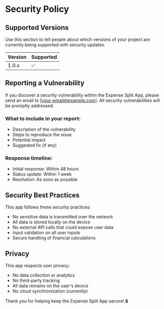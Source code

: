 # Security Policy

## Supported Versions

Use this section to tell people about which versions of your project are currently being supported with security updates.

| Version | Supported          |
| ------- | ------------------ |
| 1.0.x   | :white_check_mark: |

## Reporting a Vulnerability

If you discover a security vulnerability within the Expense Split App, please send an email to [your-email@example.com]. All security vulnerabilities will be promptly addressed.

### What to include in your report:
- Description of the vulnerability
- Steps to reproduce the issue
- Potential impact
- Suggested fix (if any)

### Response timeline:
- Initial response: Within 48 hours
- Status update: Within 1 week
- Resolution: As soon as possible

## Security Best Practices

This app follows these security practices:
- No sensitive data is transmitted over the network
- All data is stored locally on the device
- No external API calls that could expose user data
- Input validation on all user inputs
- Secure handling of financial calculations

## Privacy

This app respects user privacy:
- No data collection or analytics
- No third-party tracking
- All data remains on the user's device
- No cloud synchronization (currently)

Thank you for helping keep the Expense Split App secure! 🔒 